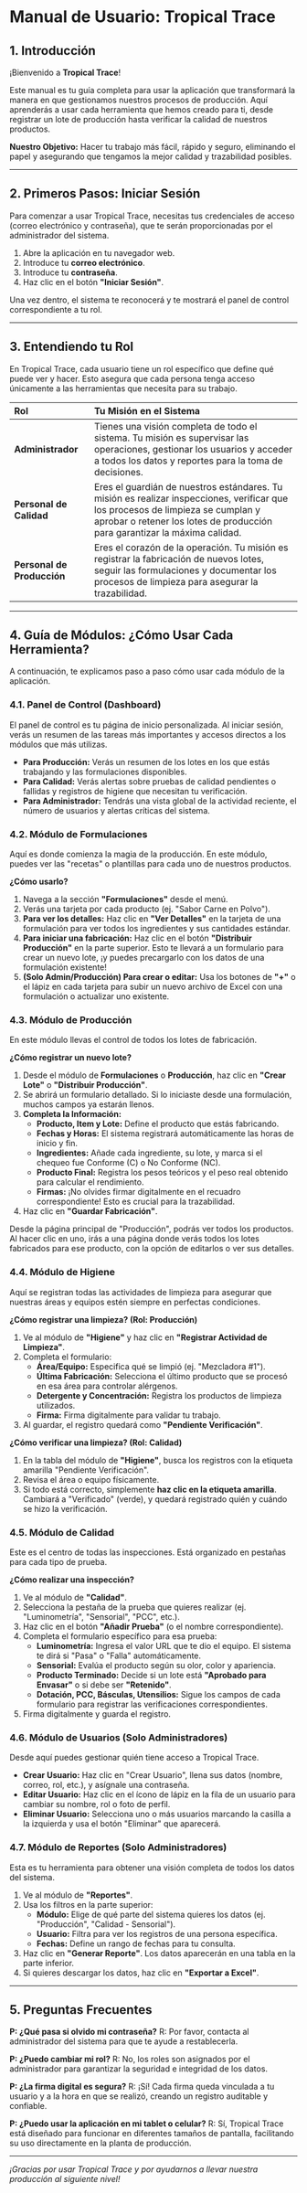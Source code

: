 # Manual de Usuario: Tropical Trace

## 1. Introducción

¡Bienvenido a **Tropical Trace**!

Este manual es tu guía completa para usar la aplicación que transformará la manera en que gestionamos nuestros procesos de producción. Aquí aprenderás a usar cada herramienta que hemos creado para ti, desde registrar un lote de producción hasta verificar la calidad de nuestros productos.

**Nuestro Objetivo:** Hacer tu trabajo más fácil, rápido y seguro, eliminando el papel y asegurando que tengamos la mejor calidad y trazabilidad posibles.

---

## 2. Primeros Pasos: Iniciar Sesión

Para comenzar a usar Tropical Trace, necesitas tus credenciales de acceso (correo electrónico y contraseña), que te serán proporcionadas por el administrador del sistema.

1.  Abre la aplicación en tu navegador web.
2.  Introduce tu **correo electrónico**.
3.  Introduce tu **contraseña**.
4.  Haz clic en el botón **"Iniciar Sesión"**.

Una vez dentro, el sistema te reconocerá y te mostrará el panel de control correspondiente a tu rol.

---

## 3. Entendiendo tu Rol

En Tropical Trace, cada usuario tiene un rol específico que define qué puede ver y hacer. Esto asegura que cada persona tenga acceso únicamente a las herramientas que necesita para su trabajo.

| Rol | Tu Misión en el Sistema |
| :--- | :--- |
| **Administrador** | Tienes una visión completa de todo el sistema. Tu misión es supervisar las operaciones, gestionar los usuarios y acceder a todos los datos y reportes para la toma de decisiones. |
| **Personal de Calidad** | Eres el guardián de nuestros estándares. Tu misión es realizar inspecciones, verificar que los procesos de limpieza se cumplan y aprobar o retener los lotes de producción para garantizar la máxima calidad. |
| **Personal de Producción**| Eres el corazón de la operación. Tu misión es registrar la fabricación de nuevos lotes, seguir las formulaciones y documentar los procesos de limpieza para asegurar la trazabilidad. |

---

## 4. Guía de Módulos: ¿Cómo Usar Cada Herramienta?

A continuación, te explicamos paso a paso cómo usar cada módulo de la aplicación.

### 4.1. Panel de Control (Dashboard)

El panel de control es tu página de inicio personalizada. Al iniciar sesión, verás un resumen de las tareas más importantes y accesos directos a los módulos que más utilizas.

*   **Para Producción:** Verás un resumen de los lotes en los que estás trabajando y las formulaciones disponibles.
*   **Para Calidad:** Verás alertas sobre pruebas de calidad pendientes o fallidas y registros de higiene que necesitan tu verificación.
*   **Para Administrador:** Tendrás una vista global de la actividad reciente, el número de usuarios y alertas críticas del sistema.

### 4.2. Módulo de Formulaciones

Aquí es donde comienza la magia de la producción. En este módulo, puedes ver las "recetas" o plantillas para cada uno de nuestros productos.

**¿Cómo usarlo?**
1.  Navega a la sección **"Formulaciones"** desde el menú.
2.  Verás una tarjeta por cada producto (ej. "Sabor Carne en Polvo").
3.  **Para ver los detalles:** Haz clic en **"Ver Detalles"** en la tarjeta de una formulación para ver todos los ingredientes y sus cantidades estándar.
4.  **Para iniciar una fabricación:** Haz clic en el botón **"Distribuir Producción"** en la parte superior. Esto te llevará a un formulario para crear un nuevo lote, ¡y puedes precargarlo con los datos de una formulación existente!
5.  **(Solo Admin/Producción) Para crear o editar:** Usa los botones de **"+"** o el lápiz en cada tarjeta para subir un nuevo archivo de Excel con una formulación o actualizar uno existente.

### 4.3. Módulo de Producción

En este módulo llevas el control de todos los lotes de fabricación.

**¿Cómo registrar un nuevo lote?**
1.  Desde el módulo de **Formulaciones** o **Producción**, haz clic en **"Crear Lote"** o **"Distribuir Producción"**.
2.  Se abrirá un formulario detallado. Si lo iniciaste desde una formulación, muchos campos ya estarán llenos.
3.  **Completa la Información:**
    *   **Producto, Item y Lote:** Define el producto que estás fabricando.
    *   **Fechas y Horas:** El sistema registrará automáticamente las horas de inicio y fin.
    *   **Ingredientes:** Añade cada ingrediente, su lote, y marca si el chequeo fue Conforme (C) o No Conforme (NC).
    *   **Producto Final:** Registra los pesos teóricos y el peso real obtenido para calcular el rendimiento.
    *   **Firmas:** ¡No olvides firmar digitalmente en el recuadro correspondiente! Esto es crucial para la trazabilidad.
4.  Haz clic en **"Guardar Fabricación"**.

Desde la página principal de "Producción", podrás ver todos los productos. Al hacer clic en uno, irás a una página donde verás todos los lotes fabricados para ese producto, con la opción de editarlos o ver sus detalles.

### 4.4. Módulo de Higiene

Aquí se registran todas las actividades de limpieza para asegurar que nuestras áreas y equipos estén siempre en perfectas condiciones.

**¿Cómo registrar una limpieza? (Rol: Producción)**
1.  Ve al módulo de **"Higiene"** y haz clic en **"Registrar Actividad de Limpieza"**.
2.  Completa el formulario:
    *   **Área/Equipo:** Especifica qué se limpió (ej. "Mezcladora #1").
    *   **Última Fabricación:** Selecciona el último producto que se procesó en esa área para controlar alérgenos.
    *   **Detergente y Concentración:** Registra los productos de limpieza utilizados.
    *   **Firma:** Firma digitalmente para validar tu trabajo.
3.  Al guardar, el registro quedará como **"Pendiente Verificación"**.

**¿Cómo verificar una limpieza? (Rol: Calidad)**
1.  En la tabla del módulo de **"Higiene"**, busca los registros con la etiqueta amarilla "Pendiente Verificación".
2.  Revisa el área o equipo físicamente.
3.  Si todo está correcto, simplemente **haz clic en la etiqueta amarilla**. Cambiará a "Verificado" (verde), y quedará registrado quién y cuándo se hizo la verificación.

### 4.5. Módulo de Calidad

Este es el centro de todas las inspecciones. Está organizado en pestañas para cada tipo de prueba.

**¿Cómo realizar una inspección?**
1.  Ve al módulo de **"Calidad"**.
2.  Selecciona la pestaña de la prueba que quieres realizar (ej. "Luminometría", "Sensorial", "PCC", etc.).
3.  Haz clic en el botón **"Añadir Prueba"** (o el nombre correspondiente).
4.  Completa el formulario específico para esa prueba:
    *   **Luminometría:** Ingresa el valor URL que te dio el equipo. El sistema te dirá si "Pasa" o "Falla" automáticamente.
    *   **Sensorial:** Evalúa el producto según su olor, color y apariencia.
    *   **Producto Terminado:** Decide si un lote está **"Aprobado para Envasar"** o si debe ser **"Retenido"**.
    *   **Dotación, PCC, Básculas, Utensilios:** Sigue los campos de cada formulario para registrar las verificaciones correspondientes.
5.  Firma digitalmente y guarda el registro.

### 4.6. Módulo de Usuarios (Solo Administradores)

Desde aquí puedes gestionar quién tiene acceso a Tropical Trace.

*   **Crear Usuario:** Haz clic en "Crear Usuario", llena sus datos (nombre, correo, rol, etc.), y asígnale una contraseña.
*   **Editar Usuario:** Haz clic en el ícono de lápiz en la fila de un usuario para cambiar su nombre, rol o foto de perfil.
*   **Eliminar Usuario:** Selecciona uno o más usuarios marcando la casilla a la izquierda y usa el botón "Eliminar" que aparecerá.

### 4.7. Módulo de Reportes (Solo Administradores)

Esta es tu herramienta para obtener una visión completa de todos los datos del sistema.

1.  Ve al módulo de **"Reportes"**.
2.  Usa los filtros en la parte superior:
    *   **Módulo:** Elige de qué parte del sistema quieres los datos (ej. "Producción", "Calidad - Sensorial").
    *   **Usuario:** Filtra para ver los registros de una persona específica.
    *   **Fechas:** Define un rango de fechas para tu consulta.
3.  Haz clic en **"Generar Reporte"**. Los datos aparecerán en una tabla en la parte inferior.
4.  Si quieres descargar los datos, haz clic en **"Exportar a Excel"**.

---

## 5. Preguntas Frecuentes

**P: ¿Qué pasa si olvido mi contraseña?**
R: Por favor, contacta al administrador del sistema para que te ayude a restablecerla.

**P: ¿Puedo cambiar mi rol?**
R: No, los roles son asignados por el administrador para garantizar la seguridad e integridad de los datos.

**P: ¿La firma digital es segura?**
R: ¡Sí! Cada firma queda vinculada a tu usuario y a la hora en que se realizó, creando un registro auditable y confiable.

**P: ¿Puedo usar la aplicación en mi tablet o celular?**
R: Sí, Tropical Trace está diseñado para funcionar en diferentes tamaños de pantalla, facilitando su uso directamente en la planta de producción.

---
*¡Gracias por usar Tropical Trace y por ayudarnos a llevar nuestra producción al siguiente nivel!*
